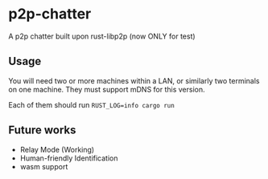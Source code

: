 # p2p-chatter
A p2p chatter built upon rust-libp2p (now ONLY for test)
## Usage
You will need two or more machines within a LAN, or similarly two terminals on one machine. They must support mDNS for this version.

Each of them should run `RUST_LOG=info cargo run`
## Future works
- Relay Mode (Working)
- Human-friendly Identification
- wasm support
